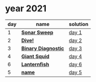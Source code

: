 # year 2021

| day | name | solution |
| --- | --- | --- |
| 1 | **[Sonar Sweep](https://adventofcode.com/2021/day/1)** | [day  1](/aoc/src/bin/aoc2021/aoc2021_01.rs) |
| 2 | **[Dive!](https://adventofcode.com/2021/day/2)** | [day  2](/aoc/src/bin/aoc2021/aoc2021_02.rs) |
| 3 | **[Binary Diagnostic](https://adventofcode.com/2021/day/3)** | [day  3](/aoc/src/bin/aoc2021/aoc2021_03.rs) |
| 4 | **[Giant Squid](https://adventofcode.com/2021/day/4)** | [day  4](/aoc/src/bin/aoc2021/aoc2021_04.rs) |
| 6 | **[Lanternfish](https://adventofcode.com/2021/day/6)** | [day  6](/aoc/src/bin/aoc2021/aoc2021_06.rs) |
|  5 | **[name](https://adventofcode.com/2021/day/05)** | [day  5](/aoc/src/bin/aoc2021/aoc2021_05.rs) |
